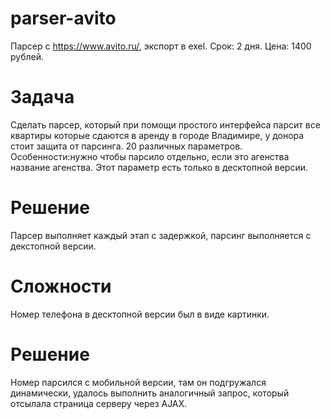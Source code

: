 # parser-avito
Парсер с https://www.avito.ru/, экспорт в exel.
Срок: 2 дня. Цена: 1400 рублей.
# Задача
Сделать парсер, который при помощи простого интерфейса парсит все квартиры которые сдаются в аренду в городе Владимире, у донора стоит защита от парсинга. 20 различных параметров. Особенности:нужно чтобы парсило отдельно, если это агенства название агенства. Этот параметр есть только в десктопной версии.
# Решение
Парсер выполняет каждый этап с задержкой, парсинг выполняется с декстопной версии.
# Сложности
Номер телефона в десктопной версии был в виде картинки.
# Решение
Номер парсился с мобильной версии, там он подгружался динамически, удалось выполнить аналогичный запрос, который отсылала страница серверу через AJAX.
